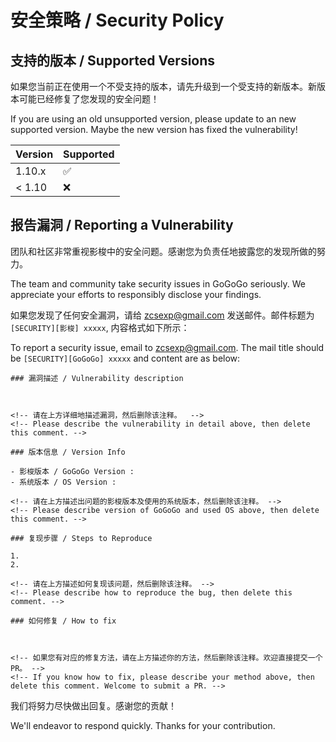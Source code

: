 # 安全策略 / Security Policy

## 支持的版本 / Supported Versions

如果您当前正在使用一个不受支持的版本，请先升级到一个受支持的新版本。新版本可能已经修复了您发现的安全问题！

If you are using an old unsupported version, please update to an new supported version. Maybe the new version has fixed the vulnerability!

| Version | Supported          |
| ------- | ------------------ |
| 1.10.x   | :white_check_mark: |
| < 1.10   | :x:                |

## 报告漏洞 / Reporting a Vulnerability

团队和社区非常重视影梭中的安全问题。感谢您为负责任地披露您的发现所做的努力。

The team and community take security issues in GoGoGo seriously. We appreciate your efforts to responsibly disclose your findings. 

如果您发现了任何安全漏洞，请给 zcsexp@gmail.com 发送邮件。邮件标题为 `[SECURITY][影梭] xxxxx`, 内容格式如下所示：

To report a security issue, email to zcsexp@gmail.com. The mail title should be `[SECURITY][GoGoGo] xxxxx` and content are as below:
```
### 漏洞描述 / Vulnerability description



<!-- 请在上方详细地描述漏洞，然后删除该注释。  -->
<!-- Please describe the vulnerability in detail above, then delete this comment. -->

### 版本信息 / Version Info

- 影梭版本 / GoGoGo Version : 
- 系统版本 / OS Version : 

<!-- 请在上方描述出问题的影梭版本及使用的系统版本，然后删除该注释。 -->
<!-- Please describe version of GoGoGo and used OS above, then delete this comment. -->

### 复现步骤 / Steps to Reproduce

1. 
2. 

<!-- 请在上方描述如何复现该问题，然后删除该注释。 -->
<!-- Please describe how to reproduce the bug, then delete this comment. -->

### 如何修复 / How to fix



<!-- 如果您有对应的修复方法，请在上方描述你的方法，然后删除该注释。欢迎直接提交一个 PR。 -->
<!-- If you know how to fix, please describe your method above, then delete this comment. Welcome to submit a PR. -->
```

我们将努力尽快做出回复。感谢您的贡献！

We'll endeavor to respond quickly. Thanks for your contribution.
